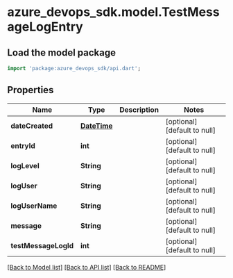 # azure_devops_sdk.model.TestMessageLogEntry

## Load the model package
```dart
import 'package:azure_devops_sdk/api.dart';
```

## Properties
Name | Type | Description | Notes
------------ | ------------- | ------------- | -------------
**dateCreated** | [**DateTime**](DateTime.md) |  | [optional] [default to null]
**entryId** | **int** |  | [optional] [default to null]
**logLevel** | **String** |  | [optional] [default to null]
**logUser** | **String** |  | [optional] [default to null]
**logUserName** | **String** |  | [optional] [default to null]
**message** | **String** |  | [optional] [default to null]
**testMessageLogId** | **int** |  | [optional] [default to null]

[[Back to Model list]](../README.md#documentation-for-models) [[Back to API list]](../README.md#documentation-for-api-endpoints) [[Back to README]](../README.md)


